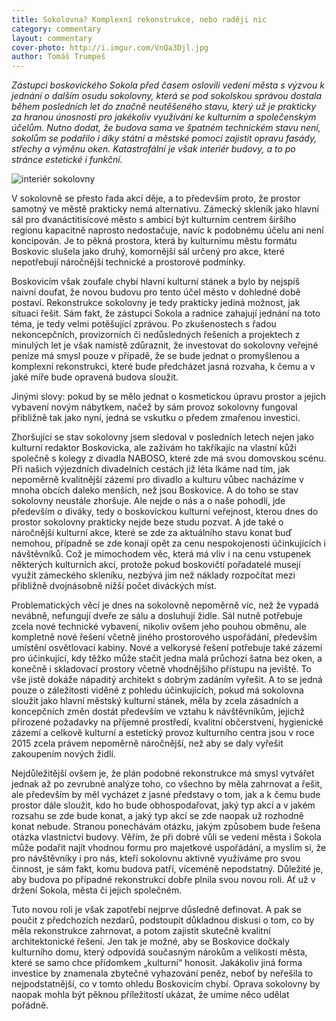 ```yaml
---
title: Sokolovna? Komplexní rekonstrukce, nebo raději nic
category: commentary
layout: commentary
cover-photo: http://i.imgur.com/VnQa3Djl.jpg
author: Tomáš Trumpeš
---
```


*Zástupci boskovického Sokola před časem oslovili vedení města s výzvou k jednání o dalším osudu sokolovny, která se pod sokolskou správou dostala během posledních let do značně neutěšeného stavu, který už je prakticky za hranou únosnosti pro jakékoliv využívání ke kulturním a společenským účelům. Nutno dodat, že budova sama ve špatném technickém stavu není, sokolům se podařilo i díky státní a městské pomoci zajistit opravu fasády, střechy a výměnu oken. Katastrofální je však interiér budovy, a to po stránce estetické i funkční.*

<img src="http://i.imgur.com/FVn6f7W.jpg" alt="interiér sokolovny" class="img-responsive">

V sokolovně se přesto řada akcí děje, a to především proto, že prostor samotný ve městě prakticky nemá alternativu. Zámecký skleník jako hlavní sál pro dvanáctitisícové město s ambicí být kulturním centrem širšího regionu kapacitně naprosto nedostačuje, navíc k podobnému účelu ani není koncipován. Je to pěkná prostora, která by kulturnímu městu formátu Boskovic slušela jako druhý, komornější sál určený pro akce, které nepotřebují náročnější technické a prostorové podmínky.

Boskovicím však zoufale chybí hlavní kulturní stánek a bylo by nejspíš naivní doufat, že novou budovu pro tento účel město v dohledné době postaví. Rekonstrukce sokolovny je tedy prakticky jediná možnost, jak situaci řešit. Sám fakt, že zástupci Sokola a radnice zahajují jednání na toto téma, je tedy velmi potěšující zprávou. Po zkušenostech s řadou nekoncepčních, provizorních či nedůsledných řešeních a projektech z minulých let je však namístě zdůraznit, že investovat do sokolovny veřejné peníze má smysl pouze v případě, že se bude jednat o promyšlenou a komplexní rekonstrukci, které bude předcházet jasná rozvaha, k čemu a v jaké míře bude opravená budova sloužit.

Jinými slovy: pokud by se mělo jednat o kosmetickou úpravu prostor a jejich vybavení novým nábytkem, načež by sám provoz sokolovny fungoval přibližně tak jako nyní, jedná se vskutku o předem zmařenou investici.

Zhoršující se stav sokolovny jsem sledoval v posledních letech nejen jako kulturní redaktor Boskovicka, ale zažívám ho takříkajíc na vlastní kůži společně s kolegy z divadla NABOSO, které zde má svou domovskou scénu. Při našich výjezdních divadelních cestách již léta lkáme nad tím, jak nepoměrně kvalitnější zázemí pro divadlo a kulturu vůbec nacházíme v mnoha obcích daleko menších, než jsou Boskovice. A do toho se stav sokolovny neustále zhoršuje. Ale nejde o nás a o naše pohodlí, jde především o diváky, tedy o boskovickou kulturní veřejnost, kterou dnes do prostor sokolovny prakticky nejde beze studu pozvat. A jde také o náročnější kulturní akce, které se zde za aktuálního stavu konat buď nemohou, případně se zde konají opět za cenu nespokojenosti účinkujících i návštěvníků. Což je mimochodem věc, která má vliv i na cenu vstupenek některých kulturních akcí, protože pokud boskovičtí pořadatelé musejí využít zámeckého skleníku, nezbývá jim než náklady rozpočítat mezi přibližně dvojnásobně nižší počet diváckých míst.

Problematických věcí je dnes na sokolovně nepoměrně víc, než že vypadá nevábně, nefungují dveře ze sálu a dosluhují židle. Sál nutně potřebuje zcela nové technické vybavení, nikoliv ovšem jeho pouhou obměnu, ale kompletně nové řešení včetně jiného prostorového uspořádání, především umístění osvětlovací kabiny. Nové a velkorysé řešení potřebuje také zázemí pro účinkující, kdy těžko může stačit jedna malá průchozí šatna bez oken, a konečně i skladovací prostory včetně vhodnějšího přístupu na jeviště. To vše jistě dokáže nápaditý architekt s dobrým zadáním vyřešit. A to se jedná pouze o záležitosti viděné z pohledu účinkujících, pokud má sokolovna sloužit jako hlavní městský kulturní stánek, měla by zcela zásadních a koncepčních změn dostát především ve vztahu k návštěvníkům, jejichž přirozené požadavky na příjemné prostředí, kvalitní občerstvení, hygienické zázemí a celkově kulturní a estetický provoz kulturního centra jsou v roce 2015 zcela právem nepoměrně náročnější, než aby se daly vyřešit zakoupením nových židlí.

Nejdůležitější ovšem je, že plán podobné rekonstrukce má smysl vytvářet jednak až po zevrubné analýze toho, co všechno by měla zahrnovat a řešit, ale především by měl vycházet z jasné představy o tom, jak a k čemu bude prostor dále sloužit, kdo ho bude obhospodařovat, jaký typ akcí a v jakém rozsahu se zde bude konat, a jaký typ akcí se zde naopak už rozhodně konat nebude. Stranou ponechávám otázku, jakým způsobem bude řešena otázka vlastnictví budovy. Věřím, že při dobré vůli se vedení města i Sokola může podařit najít vhodnou formu pro majetkové uspořádání, a myslím si, že pro návštěvníky i pro nás, kteří sokolovnu aktivně využíváme pro svou činnost, je sám fakt, komu budova patří, víceméně nepodstatný. Důležité je, aby budova po případné rekonstrukci dobře plnila svou novou roli. Ať už v držení Sokola, města či jejich společném.

Tuto novou roli je však zapotřebí nejprve důsledně definovat. A pak se poučit z předchozích nezdarů, podstoupit důkladnou diskusi o tom, co by měla rekonstrukce zahrnovat, a potom zajistit skutečně kvalitní architektonické řešení. Jen tak je možné, aby se Boskovice dočkaly kulturního domu, který odpovídá současným nárokům a velikosti města, které se samo chce přídomkem „kulturní“ honosit. Jakákoliv jiná forma investice by znamenala zbytečné vyhazování peněz, neboť by neřešila to nejpodstatnější, co v tomto ohledu Boskovicím chybí. Oprava sokolovny by naopak mohla být pěknou příležitostí ukázat, že umíme něco udělat pořádně.
